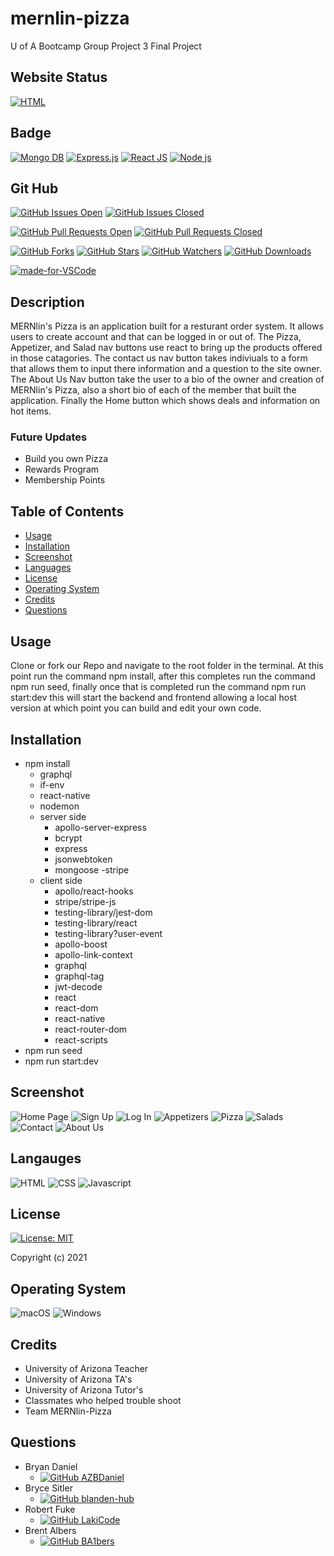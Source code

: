 # mernlin-pizza
U of A Bootcamp Group Project 3 Final Project

## Website Status

[![HTML](https://img.shields.io/website-up-down-green-red/http/mernlin-pizza.herokuapp.com.svg)](https://mernlin-pizza.herokuapp.com/)

## Badge

[![Mongo DB](https://img.shields.io/badge/-MongoDB-4EA94B?logo=mongodb&logoColor=white&style=plastic)](https://shields.io/)     [![Express.js](https://img.shields.io/badge/express.js-%23404d59.svg?style=plastic&logo=express&logoColor=%2361DAFB)](https://shields.io/)     [![React JS](https://img.shields.io/badge/-ReactJs-61DAFB?logo=react&logoColor=white&style=plastic)](https://shields.io/)     [![Node js](https://img.shields.io/badge/node.js-%2343853D.svg?style=platic&logo=node-dot-js&logoColor=white)](https://shields.io/)


## Git Hub

[![GitHub Issues Open](https://img.shields.io/github/issues/AZBDaniel/mernlin-pizza)](https://https://github.com/AZBDaniel/mernlin-pizza/issues)     [![GitHub Issues Closed](https://img.shields.io/github/issues-closed/AZBDaniel/mernlin-pizza.svg)](https://https://github.com/AZBDaniel/mernlin-pizza/issues)

[![GitHub Pull Requests Open](https://img.shields.io/github/issues-pr/AZBDaniel/mernlin-pizza.svg)](https://github.com/AZBDaniel/mernlin-pizza/pulls)     [![GitHub Pull Requests Closed](https://img.shields.io/github/issues-pr-closed/AZBDaniel/mernlin-pizza.svg)](https://github.com/AZBDaniel/mernlin-pizza/pulls)

[![GitHub Forks](https://img.shields.io/github/forks/AZBDaniel/mernlin-pizza.svg)](https://github.com/AZBDaniel/mernlin-pizza)     [![GitHub Stars](https://img.shields.io/github/stars/AZBDaniel/mernlin-pizza)](https://github.com/AZBDaniel/mernlin-pizza)     [![GitHub Watchers](https://img.shields.io/github/watchers/AZBDaniel/mernlin-pizza.svg)](https://github.com/AZBDaniel/mernlin-pizza)     [![GitHub Downloads](https://img.shields.io/github/downloads/AZBDaniel/mernlin-pizza/total.svg)](https://github.com/AZBDaniel/mernlin-pizza)

[![made-for-VSCode](https://img.shields.io/badge/Made%20for-VSCode-1f425f.svg)](https://code.visualstudio.com/)

## Description

MERNlin's Pizza is an application built for a resturant order system. It allows users to create account and that can be logged in or out of. The Pizza, Appetizer, and Salad nav buttons use react to bring up the products offered in those catagories. The contact us nav button takes indiviuals to a form that allows them to input there information and a question to the site owner. The About Us Nav button take the user to a bio of the owner and creation of MERNlin's Pizza, also a short bio of each of the member that built the application. Finally the Home button which shows deals and information on hot items.

### Future Updates

- Build you own Pizza
- Rewards Program
- Membership Points


## Table of Contents

- [Usage](#usage)
- [Installation](#installation)
- [Screenshot](#screenshot)
- [Languages](#languages)
- [License](#license)
- [Operating System](#operating-system)
- [Credits](#credits)
- [Questions](#questions)

## Usage

Clone or fork our Repo and navigate to the root folder in the terminal. At this point run the command npm install, after this completes run the command npm run seed, finally once that is completed run the command npm run start:dev this will start the backend and frontend allowing a local host version at which point you can build and edit your own code.

## Installation

- npm install
    - graphql
    - if-env
    - react-native
    - nodemon
    - server side
        - apollo-server-express
        - bcrypt
        - express
        - jsonwebtoken
        - mongoose
        -stripe
    - client side
        - apollo/react-hooks
        - stripe/stripe-js
        - testing-library/jest-dom
        - testing-library/react
        - testing-library?user-event
        - apollo-boost
        - apollo-link-context
        - graphql
        - graphql-tag
        - jwt-decode
        - react
        - react-dom
        - react-native
        - react-router-dom
        - react-scripts
- npm run seed
- npm run start:dev

## Screenshot

![Home Page](client/src/components/Images/homePage.PNG)
![Sign Up](client/src/components/Images/signUp.PNG)
![Log In](client/src/components/Images/login.PNG)
![Appetizers](client/src/components/Images/appetizers.PNG)
![Pizza](client/src/components/Images/pizza.PNG)
![Salads](client/src/components/Images/salads.PNG)
![Contact](client/src/components/Images/contact.PNG)
![About Us](client/src/components/Images/about.PNG)

## Langauges

![HTML](https://img.shields.io/badge/HTML5-E34F26?style=plastic&logo=html5&logoColor=white)     ![CSS](https://img.shields.io/badge/CSS3-1572B6?style=plastic&logo=css3&logoColor=white)     ![Javascript](https://img.shields.io/badge/JavaScript-F7DF1E?style=plastic&logo=javascript&logoColor=black)


## License

[![License: MIT](https://img.shields.io/badge/License-MIT-yellow.svg?style=plastic)](https://opensource.org/licenses/MIT)

Copyright (c) 2021

## Operating System

![macOS](https://img.shields.io/badge/iOS-000000?style=plastic&logo=ios&logoColor=white)     ![Windows](https://img.shields.io/badge/Windows-0078D6?style=plastic&logo=windows&logoColor=white)

## Credits

- University of Arizona Teacher
- University of Arizona TA's
- University of Arizona Tutor's
- Classmates who helped trouble shoot
- Team MERNlin-Pizza

## Questions

- Bryan Daniel 
    - [![GitHub AZBDaniel](https://img.shields.io/badge/Ask%20me-anything-1abc9c.svg)](https://github.com/AZBDaniel)
- Bryce Sitler
    - [![GitHub blanden-hub](https://img.shields.io/badge/Ask%20me-anything-1abc9c.svg)](https://github.com/blanden-hub)
- Robert Fuke
    - [![GitHub LakiCode](https://img.shields.io/badge/Ask%20me-anything-1abc9c.svg)](https://github.com/LakiCode)
- Brent Albers
    - [![GitHub BA1bers](https://img.shields.io/badge/Ask%20me-anything-1abc9c.svg)](https://github.com/BA1bers)